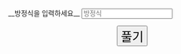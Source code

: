<script src="https://cdnjs.cloudflare.com/ajax/libs/algebra.js/0.2.6/algebra.min.js"></script>
<link href="https://stackpath.bootstrapcdn.com/bootstrap/4.1.3/css/bootstrap.min.css" rel="stylesheet" integrity="sha384-MCw98/SFnGE8fJT3GXwEOngsV7Zt27NXFoaoApmYm81iuXoPkFOJwJ8ERdknLPMO" crossorigin="anonymous">
__방정식을 입력하세요__

<input id="boxer" type="text" class="form-control" placeholder="방정식" aria-label="eq" aria-describedby="basic-addon1">
<p style="text-align:center;">
    <button class="btn" style="font-size:25px;" onclick="solve()">풀기</button>
    <h1 id="whatisX"></h1>
</p>

<script>
    function solve(){
        var data = document.getElementById('boxer').value;
        var expr = algebra.parse(data.split("=")[0]);
        var eq = new Equation(expr, data.split("=")[1]);
        var x = eq.solveFor("x");
        document.getElementById('whatisX').innerHTML = 'x = '+ x;
    }
</script>

